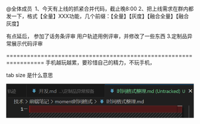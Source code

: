 



@全体成员  
1、今天有上线的抓紧合并代码，截止晚8:00
2、把上线需求在群内都发一下，格式【全量】XXX功能，几个前缀：【全量】【灰度】【融合全量】【融合灰度】


有点延后，
参加了话务条评审
用户轨迹用例评审，并修改了一些东西
3.定制品异常展示代码评审









=================================================================
手机越玩越累，要珍惜自己的精力，不玩手机，




tab size 是什么意思

![alt text](assets/image-2.png)



















